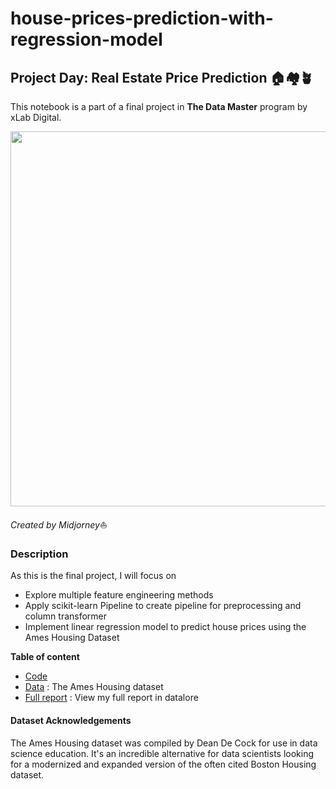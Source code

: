# house-prices-prediction-with-regression-model


## Project Day: Real Estate Price Prediction 🏠🏘️🪴
This notebook is a part of a final project in **The Data Master** program by xLab Digital.

<img src = "https://cdn.discordapp.com/attachments/981697533858414652/1090489277755965550/Sleeppingg_A_3D_double-storey_house_model_stands_on_modern_wood_44b3b4ff-34ca-4d75-a059-0e85ef8e9ed0.png" width = "600">

*Created by Midjorney*⛵

### Description

As this is the final project, I will focus on
- Explore multiple feature engineering methods
- Apply scikit-learn Pipeline to create pipeline for preprocessing and column transformer
- Implement linear regression model to predict house prices using the Ames Housing Dataset



**Table of content**
- [Code](https://github.com/TanyamonSiri/house-prices-prediction-with-regression-model/blob/main/house_price_prediction/Source_Code.py)
- [Data](https://github.com/TanyamonSiri/house-prices-prediction-with-regression-model/blob/main/house_price_prediction/house-price-prediction.csv) : The Ames Housing dataset
- [Full report](https://datalore.jetbrains.com/view/notebook/R63O9S05AyRWULGpWIk0EB) : View my full report in datalore 

#### Dataset Acknowledgements
The Ames Housing dataset was compiled by Dean De Cock for use in data science education. 
It's an incredible alternative for data scientists looking for a modernized and expanded version of the often cited Boston Housing dataset.
